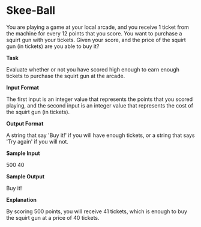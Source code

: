 
# Skee-Ball

You are playing a game at your local arcade, and you receive 1 ticket from the machine for every 12 points that you score. You want to purchase a squirt gun with your tickets. Given your score, and the price of the squirt gun (in tickets) are you able to buy it? 

**Task**

Evaluate whether or not you have scored high enough to earn enough tickets to purchase the squirt gun at the arcade. 

**Input Format**

The first input is an integer value that represents the points that you scored playing, and the second input is an integer value that represents the cost of the squirt gun (in tickets). 

**Output Format**

A string that say 'Buy it!' if you will have enough tickets, or a string that says 'Try again' if you will not. 

**Sample Input**

500 
40 

**Sample Output**

Buy it!

**Explanation**
 
By scoring 500 points, you will receive 41 tickets, which is enough to buy the squirt gun at a price of 40 tickets.